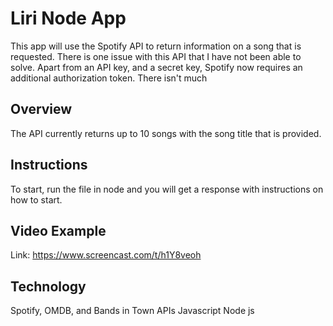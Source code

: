 # Liri Node App
This app will use the Spotify API to return information on a song that is requested. There is one issue with this API that I have not been able to solve. Apart from an API key, and a secret key, Spotify now requires an additional authorization token. There isn't much

## Overview
The API currently returns up to 10 songs with the song title that is provided. 

## Instructions
To start, run the file in node and you will get a response with instructions on how to start. 

## Video Example
Link: https://www.screencast.com/t/h1Y8veoh

## Technology
Spotify, OMDB, and Bands in Town APIs
Javascript
Node js
